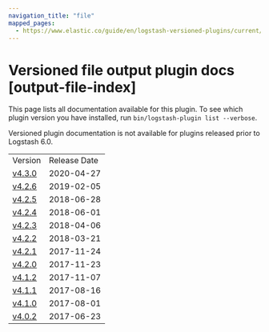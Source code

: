 ```yaml
---
navigation_title: "file"
mapped_pages:
  - https://www.elastic.co/guide/en/logstash-versioned-plugins/current/output-file-index.html
---
```


# Versioned file output plugin docs [output-file-index]

This page lists all documentation available for this plugin. To see which plugin version you have installed, run `bin/logstash-plugin list --verbose`.

Versioned plugin documentation is not available for plugins released prior to Logstash 6.0.

| | |
| :- | :- |
| Version | Release Date |
| [v4.3.0](v4-3-0-plugins-outputs-file.md) | 2020-04-27 |
| [v4.2.6](v4-2-6-plugins-outputs-file.md) | 2019-02-05 |
| [v4.2.5](v4-2-5-plugins-outputs-file.md) | 2018-06-28 |
| [v4.2.4](v4-2-4-plugins-outputs-file.md) | 2018-06-01 |
| [v4.2.3](v4-2-3-plugins-outputs-file.md) | 2018-04-06 |
| [v4.2.2](v4-2-2-plugins-outputs-file.md) | 2018-03-21 |
| [v4.2.1](v4-2-1-plugins-outputs-file.md) | 2017-11-24 |
| [v4.2.0](v4-2-0-plugins-outputs-file.md) | 2017-11-23 |
| [v4.1.2](v4-1-2-plugins-outputs-file.md) | 2017-11-07 |
| [v4.1.1](v4-1-1-plugins-outputs-file.md) | 2017-08-16 |
| [v4.1.0](v4-1-0-plugins-outputs-file.md) | 2017-08-01 |
| [v4.0.2](v4-0-2-plugins-outputs-file.md) | 2017-06-23 |
